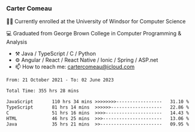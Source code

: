 ### Carter Comeau

🙋‍♂️ Currently enrolled at the University of Windsor for Computer Science

💻 Graduated from George Brown College in Computer Programming & Analysis

- ⚒️ Java / TypeScript / C / Python
- ⚙️ Angular / React / React Native / Ionic / Spring / ASP.net
- 📫 How to reach me: cartercomeau@icloud.com

<!--START_SECTION:waka-->

```txt
From: 21 October 2021 - To: 02 June 2023

Total Time: 355 hrs 28 mins

JavaScript       110 hrs 34 mins >>>>>>>>-----------------   31.10 %
TypeScript       81 hrs 14 mins  >>>>>>-------------------   22.86 %
C                51 hrs 16 mins  >>>>---------------------   14.43 %
HTML             46 hrs 25 mins  >>>----------------------   13.06 %
Java             35 hrs 21 mins  >>-----------------------   09.95 %
```

<!--END_SECTION:waka-->

